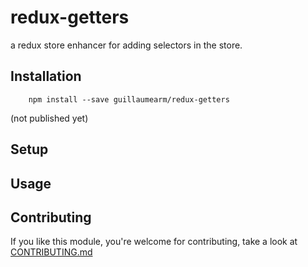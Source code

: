 # redux-getters

a redux store enhancer for adding selectors in the store.

## Installation
```
    npm install --save guillaumearm/redux-getters
```
(not published yet)

## Setup

## Usage


## Contributing
If you like this module, you're welcome for contributing,
take a look at [CONTRIBUTING.md](https://github.com/guillaumearm/redux-getters/blob/master/CONTRIBUTING.md)
